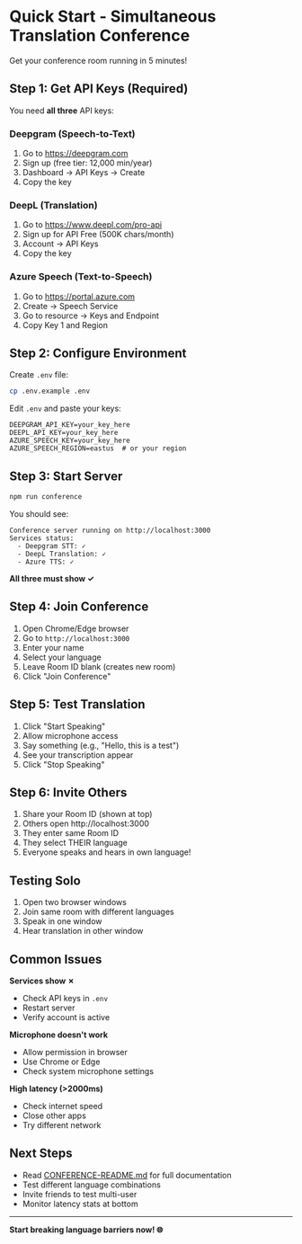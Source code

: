 # Quick Start - Simultaneous Translation Conference

Get your conference room running in 5 minutes!

## Step 1: Get API Keys (Required)

You need **all three** API keys:

### Deepgram (Speech-to-Text)
1. Go to https://deepgram.com
2. Sign up (free tier: 12,000 min/year)
3. Dashboard → API Keys → Create
4. Copy the key

### DeepL (Translation)
1. Go to https://www.deepl.com/pro-api
2. Sign up for API Free (500K chars/month)
3. Account → API Keys
4. Copy the key

### Azure Speech (Text-to-Speech)
1. Go to https://portal.azure.com
2. Create → Speech Service
3. Go to resource → Keys and Endpoint
4. Copy Key 1 and Region

## Step 2: Configure Environment

Create `.env` file:

```bash
cp .env.example .env
```

Edit `.env` and paste your keys:

```env
DEEPGRAM_API_KEY=your_key_here
DEEPL_API_KEY=your_key_here
AZURE_SPEECH_KEY=your_key_here
AZURE_SPEECH_REGION=eastus  # or your region
```

## Step 3: Start Server

```bash
npm run conference
```

You should see:
```
Conference server running on http://localhost:3000
Services status:
  - Deepgram STT: ✓
  - DeepL Translation: ✓
  - Azure TTS: ✓
```

**All three must show ✓**

## Step 4: Join Conference

1. Open Chrome/Edge browser
2. Go to `http://localhost:3000`
3. Enter your name
4. Select your language
5. Leave Room ID blank (creates new room)
6. Click "Join Conference"

## Step 5: Test Translation

1. Click "Start Speaking"
2. Allow microphone access
3. Say something (e.g., "Hello, this is a test")
4. See your transcription appear
5. Click "Stop Speaking"

## Step 6: Invite Others

1. Share your Room ID (shown at top)
2. Others open http://localhost:3000
3. They enter same Room ID
4. They select THEIR language
5. Everyone speaks and hears in own language!

## Testing Solo

1. Open two browser windows
2. Join same room with different languages
3. Speak in one window
4. Hear translation in other window

## Common Issues

**Services show ✗**
- Check API keys in `.env`
- Restart server
- Verify account is active

**Microphone doesn't work**
- Allow permission in browser
- Use Chrome or Edge
- Check system microphone settings

**High latency (>2000ms)**
- Check internet speed
- Close other apps
- Try different network

## Next Steps

- Read [CONFERENCE-README.md](CONFERENCE-README.md) for full documentation
- Test different language combinations
- Invite friends to test multi-user
- Monitor latency stats at bottom

---

**Start breaking language barriers now! 🌐**
